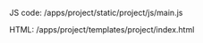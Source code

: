 <!--
Please go to this URL to view the app:
http://35.167.51.185

1. Enter a location in San Francisco
(you may have to zoom in or out to view the icons depending on location entered)

2. Select type of home (supports multiple selections)
3. Select type of crime (supports multiple selections) -->

JS code: /apps/project/static/project/js/main.js

HTML: /apps/project/templates/project/index.html
